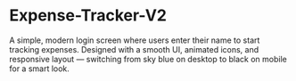 # Expense-Tracker-V2
A simple, modern login screen where users enter their name to start tracking expenses. Designed with a smooth UI, animated icons, and responsive layout — switching from sky blue on desktop to black on mobile for a smart look.
